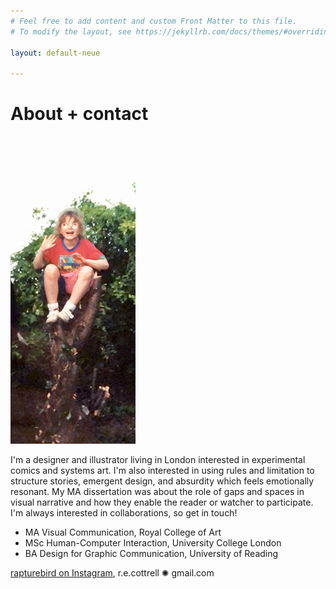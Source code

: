 ```yaml
---
# Feel free to add content and custom Front Matter to this file.
# To modify the layout, see https://jekyllrb.com/docs/themes/#overriding-theme-defaults

layout: default-neue

---
```


# About + contact

![](images/me_small.jpg)  


I'm a designer and illustrator living in London interested in experimental comics and systems art. I'm also interested in using rules and limitation to structure stories, emergent design, and absurdity which feels emotionally resonant. My MA dissertation was about the role of gaps and spaces in visual narrative and how they enable the reader or watcher to participate. I'm always interested in collaborations, so get in touch! 

* MA Visual Communication, Royal College of Art
* MSc Human-Computer Interaction, University College London
* BA Design for Graphic Communication, University of Reading


[rapturebird on Instagram](http://instagram.com/rapturebird),
r.e.cottrell ✺ gmail.com  
